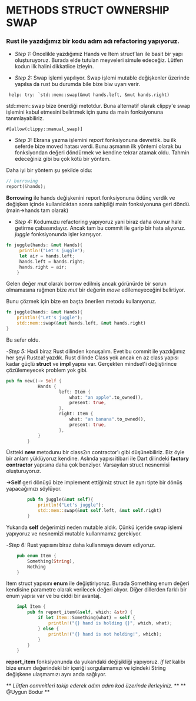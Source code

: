 # METHODS STRUCT OWNERSHIP SWAP
### Rust ile yazdığımız bir kodu adım adı refactoring yapıyoruz.

- *Step 1:* Öncelikle yazdığımız Hands ve Item struct'ları ile basit bir yapı oluşturuyoruz. 
Burada elde tutulan meyveleri simule edeceğiz. Lütfen kodun ilk halini dikkatlice izleyin.

- *Step 2:* Swap işlemi yapılıyor. Swap işlemi mutable değişkenler üzerinde yapılsa da rust 
bu durumda bile bize biw uyarı verir.
```
 help: try: `std::mem::swap(&mut hands.left, &mut hands.right)
```

std::mem::swap bize önerdiği metotdur. Buna alternatif olarak clippy'e swap işlemini
kabul etmesini belirtmek için şunu da main fonksiyonuna tanımlayabiliriz.

```
#[allow(clippy::manual_swap)]
```

- *Step 3:* Ekrana yazma işlemini _report_ fonksiyonuna devrettik. bu ilk seferde bize moved 
hatası verdi. Bunu aşmanın ilk yöntemi olarak bu fonksiyondan değeri döndürmek ve kendine tekrar 
atamak oldu. Tahmin edeceğiniz gibi bu çok kötü bir yöntem.

Daha iyi bir yöntem şu şekilde oldu:

``` rust
// borrowing
report(&hands);
```
**Borrowing** ile hands değişkenini report fonksiyonuna ödünç verdik ve değişken içinde
kullanıldıktan sonra sahipliği main fonksiyonuna geri döndü. (main->hands tam olarak)

- *Step 4:* Kodumuzu refactoring yapıyoruz yani biraz daha okunur hale getirme çabasındayız.
Ancak tam bu commit ile garip bir hata alıyoruz. _juggle_ fonksiyonunda işler karışıyor.
``` rust
fn juggle(hands: &mut Hands){                                                                                   │   35 ``` rust
     println!("Let's juggle");                                                                                   │   36
     let air = hands.left;                                                                                       │   37
     hands.left = hands.right;                                                                                   │   38 ```
     hands.right = air;                                                                                          │~
    }
```
Gelen değer _mut_ olarak borrow edilmiş ancak görünürde bir sorun olmamasına rağmen 
bize _mut_ bir değerin _move_ edilemeyeceğini belirtiyor. 

Bunu çözmek için bize en başta önerilen metodu kullanıyoruz.

``` rust
fn juggle(hands: &mut Hands){
    println!("Let's juggle");
    std::mem::swap(&mut hands.left, &mut hands.right)
}
```
Bu sefer oldu.

-*Step 5:* Hadi biraz Rust dilinden konuşalım. Evet bu commit ile yazdığımız her şeyi 
Rustca! yazdık. Rust dilinde Class yok ancak en az class yapısı kadar güçlü
**struct** ve **impl** yapısı var. Gerçekten mindset'i değiştirince çözülemeyecek
problem yok gibi.

```rust
pub fn new()-> Self {
            Hands {
                    left: Item {
                        what: "an apple".to_owned(),
                        present: true,
                    },
                    right: Item {
                        what: "an banana".to_owned(),
                        present: true,
                    },
            }
        }

```
Üstteki **new** metodunu bir class2ın contractor'ı gibi düşünebiliriz.
Biz öyle bir anlam yüklüyoruz kendine. Aslında yapısı itibari ile Dart dilindeki
**factory contractor** yapısına daha çok benziyor. Varsayılan struct nesnemisi oluşturuyoruz.

**->Self** geri dönüşü bize implement ettiğimiz struct ile aynı tipte bir dönüş yapacağımızı söylüyor.


```rust
        pub fn juggle(&mut self){
            println!("Let's juggle");
            std::mem::swap(&mut self.left, &mut self.right)
        }
```
Yukarıda **self** değerimizi neden mutable aldık. Çünkü içeride swap işlemi yapıyoruz ve 
nesnemizi mutable kullanmamız gerekiyor.


-*Step 6:* Rust yapısını biraz daha kullanmaya devam ediyoruz.
``` rust
    pub enum Item {
        Something(String),
        Nothing
    }
```
Item struct yapısını **enum** ile değiştiriyoruz. Burada Something enum değeri kendisine parametre 
olarak verilecek değeri alıyor. Diğer dillerden farklı bir enum yapısı var ve bu ciddi bir avantaj.

```rust
    impl Item {
        pub fn report_item(&self, which: &str) {
            if let Item::Something(what) = self {
                println!("{} hand is holding {}", which, what);
            } else {
                println!("{} hand is not holding!", which);
            }
        }
    }
```
**report_item** fonksiyonunda da yukarıdaki değişikliği yapıyoruz. _if let_ kalıbı
bize enum değerindeki bir içeriği sorgulamamızı ve içindeki String değişkene ulaşmamızı aynı anda sağlıyor.



** _Lütfen commitleri takip ederek adım adım kod üzerinde ilerleyiniz._ **
** @Uygun Bodur **
